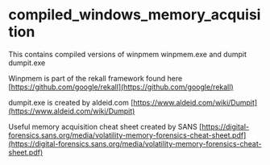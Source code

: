 # compiled_windows_memory_acquisition
This contains compiled versions of winpmem winpmem.exe and dumpit dumpit.exe


Winpmem is part of the rekall framework found here [https://github.com/google/rekall](https://github.com/google/rekall)

dumpit.exe is created by aldeid.com [https://www.aldeid.com/wiki/Dumpit](https://www.aldeid.com/wiki/Dumpit)


Useful memory acquisition cheat sheet created by SANS [https://digital-forensics.sans.org/media/volatility-memory-forensics-cheat-sheet.pdf](https://digital-forensics.sans.org/media/volatility-memory-forensics-cheat-sheet.pdf)

